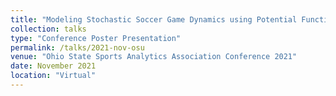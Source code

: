 ```yaml
---
title: "Modeling Stochastic Soccer Game Dynamics using Potential Functions"
collection: talks
type: "Conference Poster Presentation"
permalink: /talks/2021-nov-osu
venue: "Ohio State Sports Analytics Association Conference 2021"
date: November 2021
location: "Virtual"
---
```

